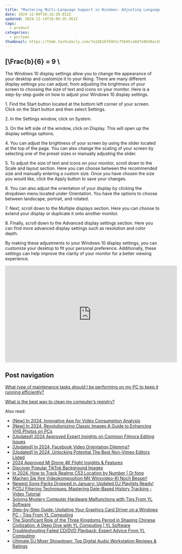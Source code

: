 ```yaml
---
title: "Mastering Multi-Language Support in Windows: Adjusting Languages via Control Panel by Experts at YL Computing"
date: 2024-12-09T18:16:20.012Z
updated: 2024-12-14T16:09:35.561Z
tags:
  - product
categories:
  - pcclean
thumbnail: https://thmb.techidaily.com/7a1b81670361c75645ca8d7e9b30ac5842f69d19f93e0ed73444604354277138.jpg
---
```


## \[\Frac{b}{6} = 9 \

The Windows 10 display settings allow you to change the appearance of your desktop and customize it to your liking. There are many different display settings you can adjust, from adjusting the brightness of your screen to choosing the size of text and icons on your monitor. Here is a step-by-step guide on how to adjust your Windows 10 display settings. 

1\. Find the Start button located at the bottom left corner of your screen. Click on the Start button and then select Settings.

2\. In the Settings window, click on System.

3\. On the left side of the window, click on Display. This will open up the display settings options. 

4\. You can adjust the brightness of your screen by using the slider located at the top of the page. You can also change the scaling of your screen by selecting one of the preset sizes or manually adjusting the slider.

5\. To adjust the size of text and icons on your monitor, scroll down to the Scale and layout section. Here you can choose between the recommended size and manually entering a custom size. Once you have chosen the size you would like, click the Apply button to save your changes.

6\. You can also adjust the orientation of your display by clicking the dropdown menu located under Orientation. You have the options to choose between landscape, portrait, and rotated.

7\. Next, scroll down to the Multiple displays section. Here you can choose to extend your display or duplicate it onto another monitor.

8\. Finally, scroll down to the Advanced display settings section. Here you can find more advanced display settings such as resolution and color depth. 

By making these adjustments to your Windows 10 display settings, you can customize your desktop to fit your personal preference. Additionally, these settings can help improve the clarity of your monitor for a better viewing experience.

<!-- affiliate ads begin -->
<iframe width="560" height="315" src="https://www.youtube.com/embed/M5pwd2mwaQQ?si=qyZHgdTlbQbc32Mp" title="YouTube video player" frameborder="0" allow="accelerometer; autoplay; clipboard-write; encrypted-media; gyroscope; picture-in-picture; web-share" referrerpolicy="strict-origin-when-cross-origin" allowfullscreen></iframe>
<!-- affiliate ads end -->

## Post navigation

[What type of maintenance tasks should I be performing on my PC to keep it running efficiently?](https://tools.techidaily.com/pcclean/products/)

[What is the best way to clean my computer’s registry?](https://tools.techidaily.com/pcclean/products/)

<ins class="adsbygoogle"
     style="display:block"
     data-ad-format="autorelaxed"
     data-ad-client="ca-pub-7571918770474297"
     data-ad-slot="1223367746"></ins>

<ins class="adsbygoogle"
     style="display:block"
     data-ad-client="ca-pub-7571918770474297"
     data-ad-slot="8358498916"
     data-ad-format="auto"
     data-full-width-responsive="true"></ins>

<span class="atpl-alsoreadstyle">Also read:</span>
<div><ul>
<li><a href="https://fox-blue.techidaily.com/new-in-2024-innovative-app-for-video-consumption-analysis/"><u>[New] In 2024, Innovative App for Video Consumption Analysis</u></a></li>
<li><a href="https://fox-glue.techidaily.com/new-in-2024-revolutionizing-classic-images-a-guide-to-enhancing-vhs-photos-on-pcs/"><u>[New] In 2024, Revolutionizing Classic Images A Guide to Enhancing VHS Photos on PCs</u></a></li>
<li><a href="https://fox-hovers.techidaily.com/updated-2024-approved-expert-insights-on-common-filmora-editing-issues/"><u>[Updated] 2024 Approved Expert Insights on Common Filmora Editing Issues</u></a></li>
<li><a href="https://facebook-video-files.techidaily.com/updated-in-2024-facebook-video-orientation-dilemma/"><u>[Updated] In 2024, Facebook Video Orientation Dilemma?</u></a></li>
<li><a href="https://vimeo-videos.techidaily.com/updated-in-2024-unlocking-potential-the-best-non-vimeo-editors-listed/"><u>[Updated] In 2024, Unlocking Potential The Best Non-Vimeo Editors Listed</u></a></li>
<li><a href="https://extra-approaches.techidaily.com/2024-approved-mi-drone-4k-flight-insights-and-features/"><u>2024 Approved Mi Drone 4K Flight Insights & Features</u></a></li>
<li><a href="https://extra-hints.techidaily.com/discover-popular-tiktok-background-images/"><u>Discover Popular TikTok Background Images</u></a></li>
<li><a href="https://android-location-track.techidaily.com/in-2024-how-to-track-realme-c53-location-by-number-drfone-by-drfone-virtual-android/"><u>In 2024, How to Track Realme C53 Location by Number | Dr.fone</u></a></li>
<li><a href="https://some-guidance.techidaily.com/machen-sie-ihre-videokomposition-mit-winxvideo-ki-noch-besser/"><u>Machen Sie Ihre Videokomposition Mit Winxvideo-KI Noch Besser!</u></a></li>
<li><a href="https://win-updates.techidaily.com/newest-song-packs-dropped-in-january-updated-dj-playlists-ready/"><u>Newest Song Packs Dropped in January: Updated DJ Playlists Ready!</u></a></li>
<li><a href="https://win-updates.techidaily.com/pcdj-filtering-techniques-mastering-date-based-history-tracking-video-tutorial/"><u>PCDJ Filtering Techniques: Mastering Date-Based History Tracking - Video Tutorial</u></a></li>
<li><a href="https://win-updates.techidaily.com/solving-mystery-computer-hardware-malfunctions-with-tips-from-yl-software/"><u>Solving Mystery Computer Hardware Malfunctions with Tips From YL Software</u></a></li>
<li><a href="https://win-updates.techidaily.com/step-by-step-guide-updating-your-graphics-card-driver-on-a-windows-pc-tips-from-yl-computing/"><u>Step-by-Step Guide: Updating Your Graphics Card Driver on a Windows PC - Tips From YL Computing</u></a></li>
<li><a href="https://win-updates.techidaily.com/the-significant-role-of-the-three-kingdoms-period-in-shaping-chinese-civilization-a-deep-dive-with-yl-computing-yl-software/"><u>The Significant Role of the Three Kingdoms Period in Shaping Chinese Civilization: A Deep Dive with YL Computing | YL Software</u></a></li>
<li><a href="https://win-updates.techidaily.com/troubleshooting-failed-cddvd-playback-expert-advice-from-yl-computing/"><u>Troubleshooting Failed CD/DVD Playback: Expert Advice From YL Computing</u></a></li>
<li><a href="https://win-updates.techidaily.com/ultimate-dj-mixer-showdown-top-digital-audio-workstation-reviews-and-ratings/"><u>Ultimate DJ Mixer Showdown: Top Digital Audio Workstation Reviews & Ratings</u></a></li>
</ul></div>

